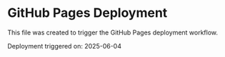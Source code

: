 # GitHub Pages Deployment

This file was created to trigger the GitHub Pages deployment workflow.

Deployment triggered on: 2025-06-04
